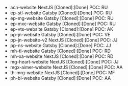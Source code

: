 - acn-website         NextJS    [Cloned]:[Done]   POC: RU
- ep-stl-website      Gatsby    [Cloned]:[Done]   POC: RU
- ep-mg-website       Gatsby    [Cloned]:[Done]   POC: RU
- ep-mxc-website      Gatsby    [Cloned]:[Done]   POC: RU
- ep-vts-website      Gatsby    [Cloned]:[Done]   POC: AK
- pp-jn-website       Gatsby    [Cloned]:[Done]   POC: VE
- pp-jn-website-v2    NextJS    [Cloned]:[Done]   POC: JJ
- pp-ns-website       Gatsby    [Cloned]:[Done]   POC: JJ
- mh-tl-website       Gatsby    [Cloned]:[Done]   POC: RD
- mh-xa-website       NextJS    [Cloned]:[Done]   POC: RD
- mg-heart-website    NextJS    [Cloned]:[Done]   POC: JJ
- mgx-aimer-website   NextJS    [Cloned]:[Done]   POC: AA
- th-mrg-website      NextJS    [Cloned]:[Done]   POC: MF
- ph-bl-website       Gatsby    [Cloned]:[Done]   POC: AA
